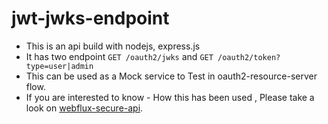 # jwt-jwks-endpoint

- This is an api build with nodejs, express.js
- It has two endpoint `GET /oauth2/jwks` and `GET /oauth2/token?type=user|admin`
- This can be used as a Mock service to Test in oauth2-resource-server flow.
- If you are interested to know - How this has been used , Please take a look on [webflux-secure-api](https://github.com/samit-maersk/webflux-secure-api.git).